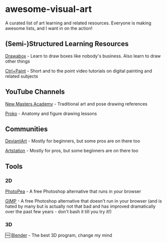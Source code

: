 # awesome-visual-art
A curated list of art learning and related resources. Everyone is making awesome lists, and I want in on the action!

## (Semi-)Structured Learning Resources

[Drawabox](https://drawabox.com/ "A free, exercise based approach to learning the fundamentals of drawing") - Learn to draw boxes like nobody's business. Also learn to draw other things

[Ctrl+Paint](https://www.ctrlpaint.com/) - Short and to the point video tutorials on digital painting and related subjects

## YouTube Channels

[New Masters Academy](https://www.youtube.com/user/NewMastersAcademy) - Traditional art and pose drawing references

[Proko](https://www.youtube.com/user/ProkoTV) - Anatomy and figure drawing lessons

## Communities

[DeviantArt](https://www.deviantart.com/) - Mostly for beginners, but some pros are on there too

[Artstation](https://www.artstation.com/) - Mostly for pros, but some beginners are on there too

## Tools
### 2D

[PhotoPea](https://www.photopea.com/) - A free Photoshop alternative that runs in your browser

[GIMP](https://www.gimp.org/) - A free Photoshop alternative that doesn't run in your browser (and is hated by many but is actually not that bad and has improved dramatically over the past few years - don't bash it till you try it!)

### 3D

:free: [Blender](https://www.blender.org/) - The best 3D program, change my mind

